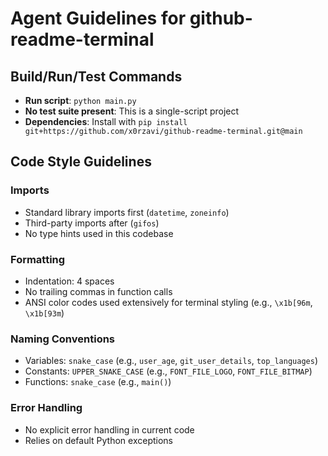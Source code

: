 # Agent Guidelines for github-readme-terminal

## Build/Run/Test Commands
- **Run script**: `python main.py`
- **No test suite present**: This is a single-script project
- **Dependencies**: Install with `pip install git+https://github.com/x0rzavi/github-readme-terminal.git@main`

## Code Style Guidelines

### Imports
- Standard library imports first (`datetime`, `zoneinfo`)
- Third-party imports after (`gifos`)
- No type hints used in this codebase

### Formatting
- Indentation: 4 spaces
- No trailing commas in function calls
- ANSI color codes used extensively for terminal styling (e.g., `\x1b[96m`, `\x1b[93m`)

### Naming Conventions
- Variables: `snake_case` (e.g., `user_age`, `git_user_details`, `top_languages`)
- Constants: `UPPER_SNAKE_CASE` (e.g., `FONT_FILE_LOGO`, `FONT_FILE_BITMAP`)
- Functions: `snake_case` (e.g., `main()`)

### Error Handling
- No explicit error handling in current code
- Relies on default Python exceptions
